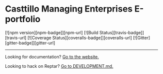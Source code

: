# Casttillo Managing Enterprises E-portfolio

[![npm version][npm-badge]][npm-url]
[![Build Status][travis-badge]][travis-url]
[![Coverage Status][coveralls-badge]][coveralls-url]
[![Gitter][gitter-badge]][gitter-url]



---

Looking for documentation? [Go to the website.](http://reptar.github.io/)

Looking to hack on Reptar? [Go to DEVELOPMENT.md.](./docs/DEVELOPMENT.md)







